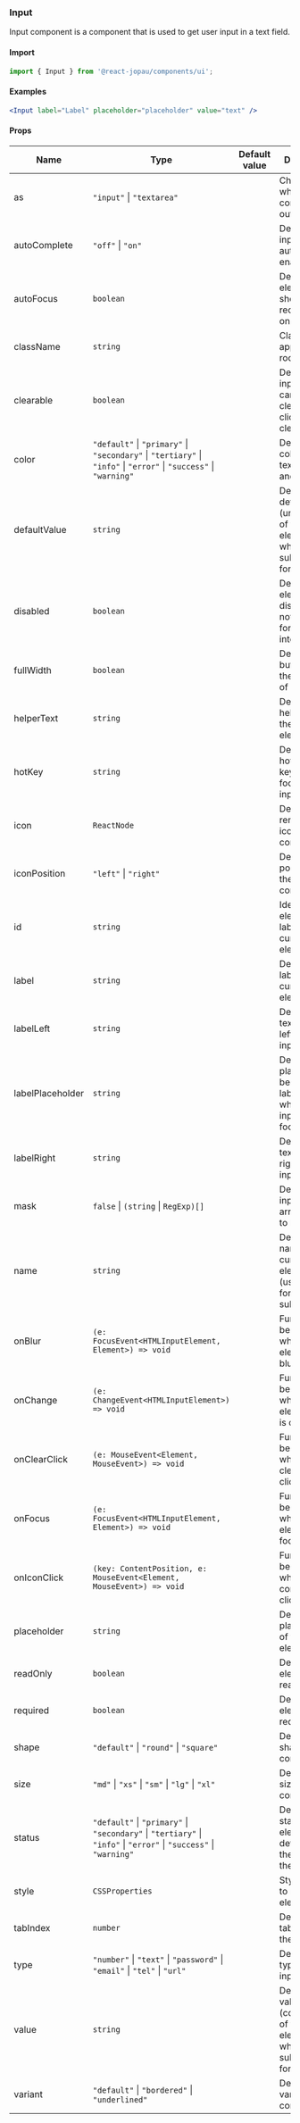 ### Input

Input component is a component that is used to get user input in a text field.

#### Import

```jsx
import { Input } from '@react-jopau/components/ui';
```

#### Examples

```jsx
<Input label="Label" placeholder="placeholder" value="text" />
```

#### Props

| Name             | Type                                                                                                               | Default value | Description                                                                                   |
| ---------------- | ------------------------------------------------------------------------------------------------------------------ | ------------- | --------------------------------------------------------------------------------------------- |
| as               | `"input"` \| `"textarea"`                                                                                          |               | Changes which tag component outputs                                                           |
| autoComplete     | `"off"` \| `"on"`                                                                                                  |               | Defines if the input has autocomplete enabled.                                                |
| autoFocus        | `boolean`                                                                                                          |               | Defines the element should receive focus on render.                                           |
| className        | `string`                                                                                                           |               | Classnames applied to root element                                                            |
| clearable        | `boolean`                                                                                                          |               | Defines if the input element can be cleared by clicking the clear button.                     |
| color            | `"default"` \| `"primary"` \| `"secondary"` \| `"tertiary"` \| `"info"` \| `"error"` \| `"success"` \| `"warning"` |               | Defines the color of input text, border and label.                                            |
| defaultValue     | `string`                                                                                                           |               | Defines the default value (uncontrolled) of the current element, used when submitting a form. |
| disabled         | `boolean`                                                                                                          |               | Defines if the element is disabled and not available for interaction.                         |
| fullWidth        | `boolean`                                                                                                          |               | Defines if the button takes the full width of its parent.                                     |
| helperText       | `string`                                                                                                           |               | Defines the helper text of the input element.                                                 |
| hotKey           | `string`                                                                                                           |               | Defines the hot keybinding to focus the input element.                                        |
| icon             | `ReactNode`                                                                                                        |               | Defines the render of the icon of the component.                                              |
| iconPosition     | `"left"` \| `"right"`                                                                                              |               | Defines the position of the icon in the component.                                            |
| id               | `string`                                                                                                           |               | Identifies the element that labels the current element.                                       |
| label            | `string`                                                                                                           |               | Defines the label of the current element.                                                     |
| labelLeft        | `string`                                                                                                           |               | Defines the text label at left of the input                                                   |
| labelPlaceholder | `string`                                                                                                           |               | Defines the placeholder, it becomes a label element when the input is focused.                |
| labelRight       | `string`                                                                                                           |               | Defines the text label at right of the input                                                  |
| mask             | `false` \| `(string` \| `RegExp)[]`                                                                                |               | Defines the input mask array pattern to be used.                                              |
| name             | `string`                                                                                                           |               | Define the name for the current element (used for form submission).                           |
| onBlur           | `(e: FocusEvent<HTMLInputElement, Element>) => void`                                                               |               | Function to be called when the element is blurred.                                            |
| onChange         | `(e: ChangeEvent<HTMLInputElement>) => void`                                                                       |               | Function to be called when the element value is changed.                                      |
| onClearClick     | `(e: MouseEvent<Element, MouseEvent>) => void`                                                                     |               | Function to be called when the clear button is clicked.                                       |
| onFocus          | `(e: FocusEvent<HTMLInputElement, Element>) => void`                                                               |               | Function to be called when the element is focused.                                            |
| onIconClick      | `(key: ContentPosition, e: MouseEvent<Element, MouseEvent>) => void`                                               |               | Function to be called when the content is clicked.                                            |
| placeholder      | `string`                                                                                                           |               | Defines the placeholder of the input element.                                                 |
| readOnly         | `boolean`                                                                                                          |               | Defines if the element is read-only.                                                          |
| required         | `boolean`                                                                                                          |               | Defines if the element is required.                                                           |
| shape            | `"default"` \| `"round"` \| `"square"`                                                                             |               | Defines the shape of the component.                                                           |
| size             | `"md"` \| `"xs"` \| `"sm"` \| `"lg"` \| `"xl"`                                                                     |               | Defines the size of the component.                                                            |
| status           | `"default"` \| `"primary"` \| `"secondary"` \| `"tertiary"` \| `"info"` \| `"error"` \| `"success"` \| `"warning"` |               | Defines the status of the element and determines the color of the border.                     |
| style            | `CSSProperties`                                                                                                    |               | Styles applied to root element                                                                |
| tabIndex         | `number`                                                                                                           |               | Defines the tab order of the element.                                                         |
| type             | `"number"` \| `"text"` \| `"password"` \| `"email"` \| `"tel"` \| `"url"`                                          |               | Defines the type of the input element.                                                        |
| value            | `string`                                                                                                           |               | Defines the value (controlled) of the current element, used when submitting a form.           |
| variant          | `"default"` \| `"bordered"` \| `"underlined"`                                                                      |               | Defines the variant of the component.                                                         |
